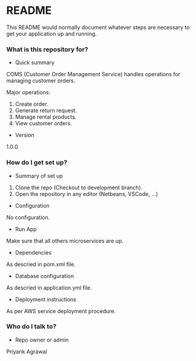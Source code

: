 # README #

This README would normally document whatever steps are necessary to get your application up and running.

### What is this repository for? ###

* Quick summary

COMS (Customer Order Management Service) handles operations for managing customer orders.

Major operations:

1. Create order.
2. Generate return request.
3. Manage rental products.
4. View customer orders.

* Version

1.0.0


### How do I get set up? ###

* Summary of set up

1. Clone the repo (Checkout to development branch).
2. Open the repository in any editor (Netbeans, VSCode, ...)

* Configuration

No configuration.

* Run App

Make sure that all others microservices are up.

* Dependencies

As descried in pom.xml file.

* Database configuration

As descried in application.yml file.

* Deployment instructions

As per AWS service deployment procedure.


### Who do I talk to? ###

* Repo owner or admin

Priyank Agrawal